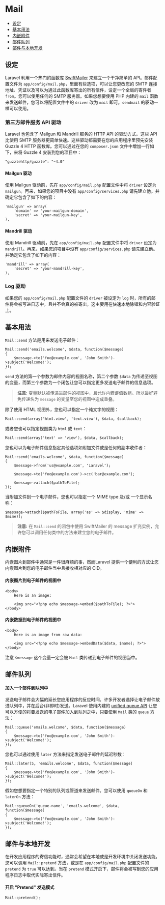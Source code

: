 # Mail

- [设定](#configuration)
- [基本用法](#basic-usage)
- [内嵌附件](#embedding-inline-attachments)
- [邮件队列](#queueing-mail)
- [邮件与本地开发](#mail-and-local-development)

<a name="configuration"></a>
## 设定

Laravel 利用一个热门的函数库 [SwiftMailer](http://swiftmailer.org) 来建立一个干净简单的 API。邮件配置文件为 `app/config/mail.php`，里面有些选项，可以让您更改您的 SMTP 连接地址、凭证以及可以为通过此函数库寄出的所有信件，设定一个全局的寄件者 `from`。您可以使用任何的 SMTP 服务器。如果您想要使用 PHP 内建的 `mail` 函数来发送邮件，您可以将配置文件中的 `driver` 改为 `mail` 即可。`sendmail` 的驱动一样可以使用。


### 第三方邮件服务 API 驱动

Laravel 也包含了 Mailgun 和 Mandrill 服务的 HTTP API 的驱动方式。这些 API 比使用 SMTP 服务器更简单快速。这些驱动都需要在您的应用程序里预先安装 Guzzle 4 HTTP 函数库。您可以通过在您的 `composer.json` 文件中增加一行如下，来将 Guzzle 4 安装到您的项目中：

	"guzzlehttp/guzzle": "~4.0"

#### Mailgun 驱动

使用 Mailgun 驱动前，先在 `app/config/mail.php` 配置文件中将 `driver` 设定为 `mailgun`。再来，如果您的项目中没有 `app/config/services.php` 请先建立他。并确定它包含了如下的内容：

	'mailgun' => array(
		'domain' => 'your-mailgun-domain',
		'secret' => 'your-mailgun-key',
	),

#### Mandrill 驱动

使用 Mandrill 驱动前，先在 `app/config/mail.php` 配置文件中将 `driver` 设定为 `mandrill`。再来，如果您的项目中没有 `app/config/services.php` 请先建立他。并确定它包含了如下的内容：

	'mandrill' => array(
		'secret' => 'your-mandrill-key',
	),

### Log 驱动

如果您的 `app/config/mail.php` 配置文件的 `driver` 被设定为 `log` 时，所有的邮件将会被写进日志中，且并不会真的被寄出。这主要用在快速本地除错和内容验证上。

<a name="basic-usage"></a>
## 基本用法

 `Mail::send` 方法是用来发送电子邮件：

	Mail::send('emails.welcome', $data, function($message)
	{
		$message->to('foo@example.com', 'John Smith')->subject('Welcome!');
	});

`send` 方法的第一个参数为邮件内容的视图名称，第二个参数 `$data` 为传递至视图的变量，而第三个参数为一个闭包让您可以指定更多发送电子邮件的信息选项。


> **注意:** 变量默认被传递进邮件的视图中，且允许内嵌键值数组。所以最好避免传递名为 `message` 的变量至您的视图中造成重叠。

除了使用 HTML 视图外，您也可以指定一个纯文字的视图：

	Mail::send(array('html.view', 'text.view'), $data, $callback);


或者您也可以指定视图类为 `html` 或 `text`：

	Mail::send(array('text' => 'view'), $data, $callback);


您也可以为电子邮件信息指定其他选项如附加文件或是任何的副本收件者：

	Mail::send('emails.welcome', $data, function($message)
	{
		$message->from('us@example.com', 'Laravel');

		$message->to('foo@example.com')->cc('bar@example.com');

		$message->attach($pathToFile);
	});


当附加文件到一个电子邮件，您也可以指定一个 MIME type 及/或 一个显示名称：

	$message->attach($pathToFile, array('as' => $display, 'mime' => $mime));

> **注意:** 在 `Mail::send` 的闭包中使用 SwiftMailer 的 message 扩充实例，允许您可以调用任何类中的方法来建立您的电子邮件。

<a name="embedding-inline-attachments"></a>
## 内嵌附件

内嵌图片到邮件中通常是一件很麻烦的事，然而Laravel 提供一个便利的方式让您内嵌图片到您的电子邮件当中且接收相对应的 CID。

#### 内嵌图片到电子邮件的视图中

	<body>
		Here is an image:

		<img src="<?php echo $message->embed($pathToFile); ?>">
	</body>

#### 内嵌数据到电子邮件的视图中

	<body>
		Here is an image from raw data:

		<img src="<?php echo $message->embedData($data, $name); ?>">
	</body>

注意 `$message` 这个变量一定会被 `Mail` 类传递到电子邮件的视图当中。

<a name="queueing-mail"></a>
## 邮件队列

#### 加入一个邮件到队列中

发送电子邮件会大幅的延长您应用程序的反应时间，许多开发者选择让电子邮件放进队列中，并在后台(非即时)发送。Laravel 使用内建的 [unified queue API](/docs/queues) 让您可以方便的将要发送的电子邮件加入到队列之中，只要使用 `Mail` 类的 `queue` 方法：

	Mail::queue('emails.welcome', $data, function($message)
	{
		$message->to('foo@example.com', 'John Smith')->subject('Welcome!');
	});

您也可以通过使用 `later` 方法来指定发送电子邮件的延迟秒数：

	Mail::later(5, 'emails.welcome', $data, function($message)
	{
		$message->to('foo@example.com', 'John Smith')->subject('Welcome!');
	});

假如您想要指定一个特别的队列或管道来发送邮件，您可以使用 `queueOn` 和 `laterOn` 方法：

	Mail::queueOn('queue-name', 'emails.welcome', $data, function($message)
	{
		$message->to('foo@example.com', 'John Smith')->subject('Welcome!');
	});

<a name="mail-and-local-development"></a>
## 邮件与本地开发

在开发应用程序的寄信功能时，通常会希望在本地或是开发环境中关闭发送功能。您可以调用 `Mail::pretend` 方法，或是在 `app/config/mail.php` 配置文件的 `pretend` 为 `true` 可以达到。当在 `pretend` 模式开启下，邮件将会被写到您的应用程序日志中取代实际寄出信件。


#### 开启 "Pretend" 发送模式

	Mail::pretend();

